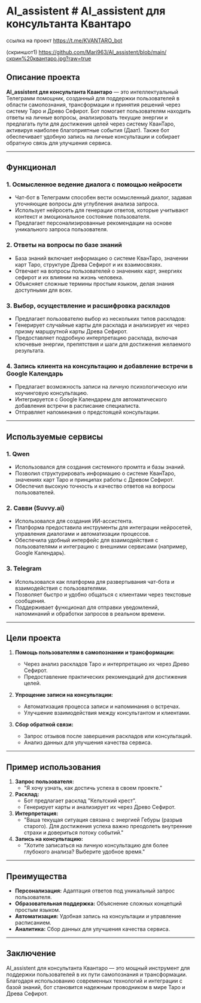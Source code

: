 # AI_assistent # AI_assistent для консультанта Квантаро
ссылка на проект  https://t.me/KVANTARO_bot

(скриншот1) https://github.com/Mari963/AI_assistent/blob/main/скрин%20квантаро.jpg?raw=true

## Описание проекта
**AI_assistent для консультанта Квантаро** — это интеллектуальный Телеграмм помощник, созданный для поддержки пользователей в области самопознания, трансформации и принятия решений через систему Таро и Древо Сефирот. Бот помогает пользователям находить ответы на личные вопросы, анализировать текущие энергии и предлагать пути для достижения целей через систему КванТаро, активируя наиболее благоприятные события (Даат). Также бот обеспечивает удобную запись на личные консультации и собирает обратную связь для улучшения сервиса.

---

## Функционал

### 1. **Осмысленное ведение диалога с помощью нейросети**
- Чат-бот в Телеграмм способен вести осмысленный диалог, задавая уточняющие вопросы для углубления анализа запроса.
- Использует нейросеть для генерации ответов, которые учитывают контекст и эмоциональное состояние пользователя.
- Предлагает персонализированные рекомендации на основе уникального запроса пользователя.

### 2. **Ответы на вопросы по базе знаний**
- База знаний включает информацию о системе КванТаро, значении карт Таро, структуре Древа Сефирот и их взаимосвязях.
- Отвечает на вопросы пользователей о значениях карт, энергиях сефирот и их влиянии на жизнь человека.
- Объясняет сложные термины простым языком, делая знания доступными для всех.

### 3. **Выбор, осуществление и расшифровка раскладов**
- Предлагает пользователю выбор из нескольких типов раскладов:
- Генерирует случайные карты для расклада и анализирует их через призму маршрутной карты Древа Сефирот.
- Предоставляет подробную интерпретацию расклада, включая ключевые энергии, препятствия и шаги для достижения желаемого результата.

### 4. **Запись клиента на консультацию и добавление встречи в Google Календарь**
- Предлагает возможность записи на личную психологическую или коучинговую консультацию.
- Интегрируется с Google Календарем для автоматического добавления встречи в расписание специалиста.
- Отправляет напоминания о предстоящей консультации.

---

## Используемые сервисы

### 1. **Qwen**
- Использовался для создания системного промпта и базы знаний.
- Позволил структурировать информацию о системе КванТаро, значениях карт Таро и принципах работы с Древом Сефирот.
- Обеспечил высокую точность и качество ответов на вопросы пользователей.

### 2. **Савви (Suvvy.ai)**
- Использовался для создания ИИ-ассистента.
- Платформа предоставила инструменты для интеграции нейросетей, управления диалогами и автоматизации процессов.
- Обеспечила удобный интерфейс для взаимодействия с пользователями и интеграцию с внешними сервисами (например, Google Календарь).
  
### 3. **Telegram**
- Использовался как платформа для развертывания чат-бота и взаимодействия с пользователями.
- Позволяет быстро и удобно общаться с клиентами через текстовые сообщения.
- Поддерживает функционал для отправки уведомлений, напоминаний и обработки запросов в реальном времени.
---

## Цели проекта
1. **Помощь пользователям в самопознании и трансформации:**
   - Через анализ раскладов Таро и интерпретацию их через Древо Сефирот.
   - Предоставление практических рекомендаций для достижения целей.

2. **Упрощение записи на консультации:**
   - Автоматизация процесса записи и напоминания о встречах.
   - Улучшение взаимодействия между консультантом и клиентами.

3. **Сбор обратной связи:**
   - Запрос отзывов после завершения раскладов или консультаций.
   - Анализ данных для улучшения качества сервиса.

---

## Пример использования
1. **Запрос пользователя:**
   - "Я хочу узнать, как достичь успеха в своем проекте."
2. **Расклад:**
   - Бот предлагает расклад "Кельтский крест".
   - Генерирует карты и анализирует их через Древо Сефирот.
3. **Интерпретация:**
   - "Ваша текущая ситуация связана с энергией Гебуры (разрыв старого). Для достижения успеха важно преодолеть внутренние страхи и довериться потоку событий."
4. **Запись на консультацию:**
   - "Хотите записаться на личную консультацию для более глубокого анализа? Выберите удобное время."

---

## Преимущества
- **Персонализация:** Адаптация ответов под уникальный запрос пользователя.
- **Образовательная поддержка:** Объяснение сложных концепций простым языком.
- **Автоматизация:** Удобная запись на консультации и управление расписанием.
- **Аналитика:** Сбор данных для улучшения качества сервиса.

---

## Заключение
AI_assistent для консультанта Квантаро — это мощный инструмент для поддержки пользователей в их пути самопознания и трансформации. Благодаря использованию современных технологий и интеграции с базой знаний, бот становится надежным проводником в мире Таро и Древа Сефирот.
